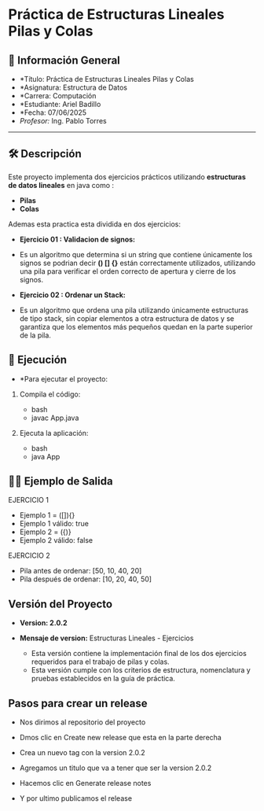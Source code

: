 # Práctica de Estructuras Lineales Pilas y Colas

## 📌 Información General

- *Título: Práctica de Estructuras Lineales Pilas y Colas
- *Asignatura: Estructura de Datos
- *Carrera: Computación
- *Estudiante: Ariel Badillo
- *Fecha: 07/06/2025
- *Profesor:* Ing. Pablo Torres

---

## 🛠️ Descripción

Este proyecto implementa dos ejercicios prácticos utilizando **estructuras de datos lineales** en java como :

- **Pilas**
- **Colas**

Ademas esta practica esta dividida en dos ejercicios:

- **Ejercicio 01 : Validacion de signos:**
- Es un algoritmo que determina si un string que contiene únicamente los signos se podrian decir **() [] {}** están correctamente utilizados, utilizando una pila para verificar el orden correcto de apertura y cierre de los signos.

- **Ejercicio 02 : Ordenar un Stack:**
- Es un algoritmo que ordena una pila utilizando únicamente estructuras de tipo stack, sin copiar elementos a otra estructura de datos y se garantiza que los elementos más pequeños quedan en la parte superior de la pila.


## 🚀 Ejecución

- *Para ejecutar el proyecto:

1. Compila el código:
    - bash
    - javac App.java
    
2. Ejecuta la aplicación:
    - bash
    - java App

## 🧑‍💻 Ejemplo de Salida

EJERCICIO 1 

- Ejemplo 1 = ([]){}
- Ejemplo 1 válido: true
- Ejemplo 2 = ({)}
- Ejemplo 2 válido: false

 EJERCICIO 2

- Pila antes de ordenar: [50, 10, 40, 20]
- Pila después de ordenar: [10, 20, 40, 50]

##  Versión del Proyecto
- **Version: 2.0.2**
- **Mensaje de version:** Estructuras Lineales - Ejercicios

  -  Esta versión contiene la implementación final de los dos ejercicios requeridos para el trabajo de pilas y colas.
  -  Esta versión cumple con los criterios de estructura, nomenclatura y pruebas establecidos en la guía de práctica.
    
##  Pasos para crear un release

- Nos dirimos al repositorio del proyecto

- Dmos clic en Create new release que esta en la parte derecha 

- Crea un nuevo tag con la version 2.0.2

- Agregamos un titulo que va a tener que ser la version 2.0.2

- Hacemos clic en Generate release notes

- Y por ultimo publicamos el release 

